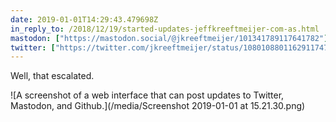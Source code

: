 ```yaml
---
date: 2019-01-01T14:29:43.479698Z
in_reply_to: /2018/12/19/started-updates-jeffkreeftmeijer-com-as.html
mastodon: ["https://mastodon.social/@jkreeftmeijer/101341789117641782"]
twitter: ["https://twitter.com/jkreeftmeijer/status/1080108801162911747"]
---
```

Well, that escalated.

![A screenshot of a web interface that can post updates to Twitter, Mastodon, and Github.](/media/Screenshot 2019-01-01 at 15.21.30.png)
